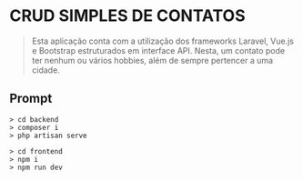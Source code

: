 # CRUD SIMPLES DE CONTATOS
> Esta aplicação conta com a utilização dos frameworks Laravel, Vue.js e Bootstrap estruturados em interface API.
> Nesta, um contato pode ter nenhum ou vários hobbies, além de sempre pertencer a uma cidade.

## Prompt
    > cd backend
    > composer i
    > php artisan serve
    
    > cd frontend
    > npm i
    > npm run dev
